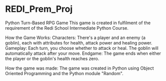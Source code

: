 # REDI_Prem_Proj
Python Turn-Based RPG Game
This game is created in fulfilment of the requirement of the Redi School Intermediate Python Course.

How the Game Works:
Characters: There's a player and an enemy (a goblin), each with attributes for health, attack power and healing power.
Gameplay: Each turn, you choose whether to attack or heal. The goblin will automatically attack after your move.
Endgame: The game ends when either the player or the goblin's health reaches zero.

How the game was made:
The game was created in Python using Object Oriented Programming and the Python module "Random".
